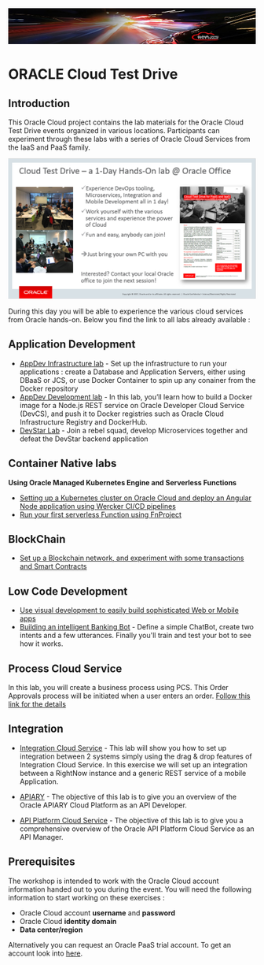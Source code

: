 ![](common/images/customer.logo2.png)
---
# ORACLE Cloud Test Drive #

## Introduction ##

This Oracle Cloud project contains the lab materials for the Oracle Cloud Test Drive events organized in various locations.  Participants can experiment through these labs with a series of Oracle Cloud Services from the IaaS and PaaS family.  

![](common/images/Introslide.PNG)

During this day you will be able to experience the various cloud services from Oracle hands-on.  Below you find the link to all labs already available : 


## Application Development ##
+ [AppDev Infrastructure lab](AppDev/AppDevInfra.md) - Set up the infrastructure to run your applications : create a Database and Application Servers, either using DBaaS or JCS, or use Docker Container to spin up any conainer from the Docker repository
+ [AppDev Development lab](AppDev/devcs-docker/README.md) - In this lab, you’ll learn how to build a Docker image for a Node.js REST service on Oracle Developer Cloud Service (DevCS), and push it to Docker registries such as Oracle Cloud Infrastructure Registry and DockerHub.
+ [DevStar Lab](https://github.com/CloudTestDrive/devstarCode/blob/master/README.md) - Join a rebel squad, develop Microservices together and defeat the DevStar backend application


## Container Native labs ##
**Using Oracle Managed Kubernetes Engine and Serverless Functions**
+ [Setting up a Kubernetes cluster on Oracle Cloud and deploy an Angular Node application using Wercker CI/CD pipelines](AppDev/K8S/readme.md)
+ [Run your first serverless Function using FnProject](AppDev/functions/function2_lab.md)


## BlockChain ##
+ [Set up a Blockchain network, and experiment with some transactions and Smart Contracts](BlockChain/readme.md)

## Low Code Development ##
+ [Use visual development to easily build sophisticated Web or Mobile apps](AppDev/vbcs/readme.md)
+ [Building an intelligent Banking Bot](Mobile/IntelligentBots/readme.md) - Define a simple ChatBot, create two intents and a few utterances.  Finally you'll train and test your bot to see how it works.


## Process Cloud Service ##
In this lab, you will create a business process using PCS. This Order Approvals process will be initiated when a user enters an order.
[Follow this link for the details](Process/readme.md)


## Integration ##

+ [Integration Cloud Service](Integration/readme.md) - 
This lab will show you how to set up integration between 2 systems simply using the drag & drop features of Integration Cloud Service.  In this exercise we will set up an integration between a RightNow instance and a generic REST service of a mobile Application.

+ [APIARY](Integration/APICS/APIPCS-DesignFirst.md) - 
The objective of this lab is to give you an overview of the Oracle APIARY Cloud Platform as an API Developer. 

+ [API Platform Cloud Service](Integration/APICS/APIPCS-Manager.md) - 
The objective of this lab is to give you a comprehensive overview of the Oracle API Platform Cloud Service as an API Manager. 


## Prerequisites ##

The workshop is intended to work with the Oracle Cloud account information handed out to you during the event.  You will need the following information to start working on these exercises :

+ Oracle Cloud account **username** and **password**
+ Oracle Cloud **identity domain**
+ **Data center/region**

Alternatively you can request an Oracle PaaS trial account. To get an account look into [here](common/request.for.trial.md).

